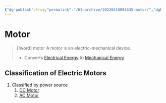 ```yaml
---
{"dg-publish":true,"permalink":"/61-archive/20220418094635-motor/","dgHomeLink":true,"dgPassFrontmatter":false}
---
```



# Motor

> [!word] motor
> A motor is an electric-mechanical device.
>
> - Converts [Electrical Energy](20220408132112-electrical-energy.md) to [Mechanical Energy](Mechanical-Energy)

## Classification of Electric Motors

1. Classified by power source
   1. [DC Motor](20220418132405-dc-motor.md)
   2. [AC Motor](20220418132849-ac-motor.md)
